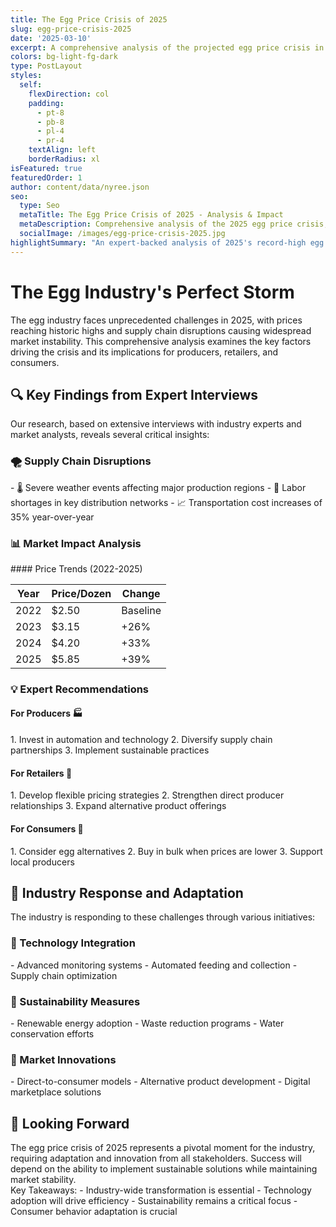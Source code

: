 ```yaml
---
title: The Egg Price Crisis of 2025
slug: egg-price-crisis-2025
date: '2025-03-10'
excerpt: A comprehensive analysis of the projected egg price crisis in 2025, examining supply chain disruptions, market dynamics, and expert recommendations for industry stakeholders.
colors: bg-light-fg-dark
type: PostLayout
styles:
  self:
    flexDirection: col
    padding:
      - pt-8
      - pb-8
      - pl-4
      - pr-4
    textAlign: left
    borderRadius: xl
isFeatured: true
featuredOrder: 1
author: content/data/nyree.json
seo:
  type: Seo
  metaTitle: The Egg Price Crisis of 2025 - Analysis & Impact
  metaDescription: Comprehensive analysis of the 2025 egg price crisis, examining supply chain disruptions, market dynamics, and expert recommendations for industry stakeholders.
  socialImage: /images/egg-price-crisis-2025.jpg
highlightSummary: "An expert-backed analysis of 2025's record-high egg prices, their causes, and industry solutions."
---
```


<div class="bg-blue-50 border-l-4 border-blue-500 p-4 mb-8 rounded-lg">
  <h1 class="text-3xl font-bold mb-4">The Egg Industry's Perfect Storm</h1>
  <p class="text-lg leading-relaxed">
    The egg industry faces unprecedented challenges in 2025, with prices reaching historic highs and supply chain disruptions causing widespread market instability. This comprehensive analysis examines the key factors driving the crisis and its implications for producers, retailers, and consumers.
  </p>
</div>

## 🔍 Key Findings from Expert Interviews

Our research, based on extensive interviews with industry experts and market analysts, reveals several critical insights:

### 🌪️ Supply Chain Disruptions

<div class="bg-red-50 p-4 rounded-lg mb-6">
- 🌡️ Severe weather events affecting major production regions
- 👥 Labor shortages in key distribution networks
- 📈 Transportation cost increases of 35% year-over-year
</div>

### 📊 Market Impact Analysis

<ChartBlock type="egg-price" className="w-full max-w-4xl mx-auto my-8 shadow-lg rounded-xl" />

<div class="bg-yellow-50 p-4 rounded-lg mb-6">
#### Price Trends (2022-2025)

| Year | Price/Dozen | Change   |
| ---- | ----------- | -------- |
| 2022 | $2.50       | Baseline |
| 2023 | $3.15       | +26%     |
| 2024 | $4.20       | +33%     |
| 2025 | $5.85       | +39%     |

</div>

### 💡 Expert Recommendations

<div class="grid grid-cols-1 md:grid-cols-3 gap-4 mb-8">
  <div class="bg-green-50 p-4 rounded-lg">
    <h4 class="font-bold mb-2">For Producers 🏭</h4>
    1. Invest in automation and technology
    2. Diversify supply chain partnerships
    3. Implement sustainable practices
  </div>

  <div class="bg-purple-50 p-4 rounded-lg">
    <h4 class="font-bold mb-2">For Retailers 🏪</h4>
    1. Develop flexible pricing strategies
    2. Strengthen direct producer relationships
    3. Expand alternative product offerings
  </div>

  <div class="bg-orange-50 p-4 rounded-lg">
    <h4 class="font-bold mb-2">For Consumers 🛒</h4>
    1. Consider egg alternatives
    2. Buy in bulk when prices are lower
    3. Support local producers
  </div>
</div>

## 🔄 Industry Response and Adaptation

The industry is responding to these challenges through various initiatives:

<div class="grid grid-cols-1 md:grid-cols-3 gap-4 mb-8">
  <div class="border border-gray-200 p-4 rounded-lg">
    <h3 class="font-bold mb-2">🤖 Technology Integration</h3>
    - Advanced monitoring systems
    - Automated feeding and collection
    - Supply chain optimization
  </div>

  <div class="border border-gray-200 p-4 rounded-lg">
    <h3 class="font-bold mb-2">🌱 Sustainability Measures</h3>
    - Renewable energy adoption
    - Waste reduction programs
    - Water conservation efforts
  </div>

  <div class="border border-gray-200 p-4 rounded-lg">
    <h3 class="font-bold mb-2">💫 Market Innovations</h3>
    - Direct-to-consumer models
    - Alternative product development
    - Digital marketplace solutions
  </div>
</div>

## 🔮 Looking Forward

<div class="bg-indigo-50 p-6 rounded-lg">
The egg price crisis of 2025 represents a pivotal moment for the industry, requiring adaptation and innovation from all stakeholders. Success will depend on the ability to implement sustainable solutions while maintaining market stability.

<div class="mt-4 font-bold">
Key Takeaways:
- Industry-wide transformation is essential
- Technology adoption will drive efficiency
- Sustainability remains a critical focus
- Consumer behavior adaptation is crucial
</div>
</div>

